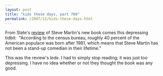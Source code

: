 ```yaml
---
layout: post
title: "kids these days, part 769"
permalink: /2007/12/kids-these-days.html
---
```


<p>From Slate's <a href="http://www.slate.com/id/2179047/">review</a> of Steve Martin's new book comes this depressing tidbit:&nbsp; &quot;According to the census bureau, roughly 40 percent of the American populace was born after 1981, which means that Steve Martin has not been a stand-up comedian in their lifetime.&quot;</p>

<p>This was the review's <em>lede</em>. I had to simply stop reading; it was just too depressing. I have no idea whether or not they thought the book was any good.</p>


